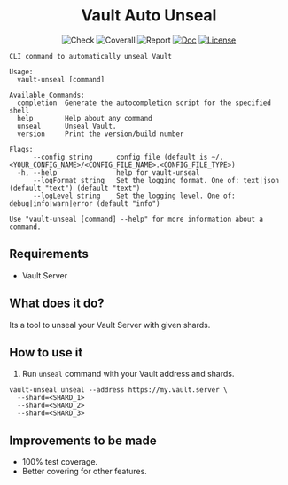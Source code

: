<h1 align="center">
Vault Auto Unseal
</h1>

<p align="center">
    <img src="https://img.shields.io/github/workflow/status/omegion/vault-unseal/Code%20Check" alt="Check"></a>
    <img src="https://coveralls.io/repos/github/omegion/vault-unseal/badge.svg?branch=master" alt="Coverall"></a>
    <img src="https://goreportcard.com/badge/github.com/omegion/vault-unseal" alt="Report"></a>
    <a href="http://pkg.go.dev/github.com/omegion/vault-unseal"><img src="https://img.shields.io/badge/pkg.go.dev-doc-blue" alt="Doc"></a>
    <a href="https://github.com/omegion/vault-unseal/blob/master/LICENSE"><img src="https://img.shields.io/github/license/omegion/vault-unseal" alt="License"></a>
</p>

```shell
CLI command to automatically unseal Vault

Usage:
  vault-unseal [command]

Available Commands:
  completion  Generate the autocompletion script for the specified shell
  help        Help about any command
  unseal      Unseal Vault.
  version     Print the version/build number

Flags:
      --config string      config file (default is ~/.<YOUR_CONFIG_NAME>/<CONFIG_FILE_NAME>.<CONFIG_FILE_TYPE>)
  -h, --help               help for vault-unseal
      --logFormat string   Set the logging format. One of: text|json (default "text") (default "text")
      --logLevel string    Set the logging level. One of: debug|info|warn|error (default "info")

Use "vault-unseal [command] --help" for more information about a command.

```

## Requirements

* Vault Server

## What does it do?

Its a tool to unseal your Vault Server with given shards.

## How to use it

1. Run `unseal` command with your Vault address and shards.

```shell
vault-unseal unseal --address https://my.vault.server \
  --shard=<SHARD_1>
  --shard=<SHARD_2>
  --shard=<SHARD_3>
```

## Improvements to be made

* 100% test coverage.
* Better covering for other features.

